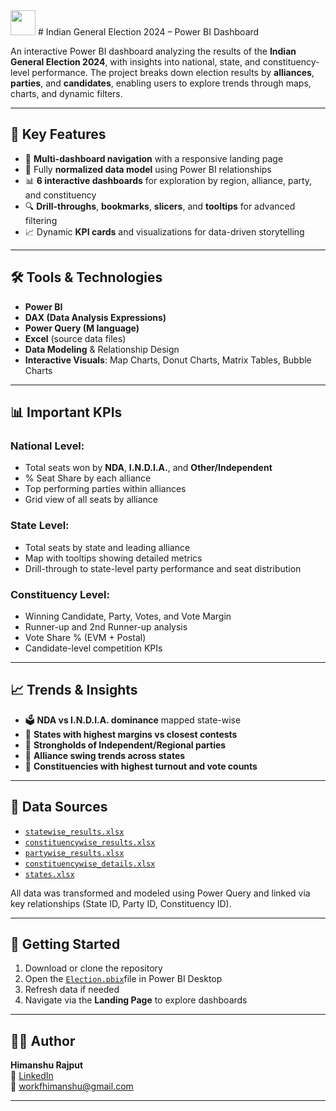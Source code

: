 <img src="https://img.icons8.com/color/96/000000/combo-chart--v1.png" width="40" height="40" />  
# Indian General Election 2024 – Power BI Dashboard

An interactive Power BI dashboard analyzing the results of the **Indian General Election 2024**, with insights into national, state, and constituency-level performance. The project breaks down election results by **alliances**, **parties**, and **candidates**, enabling users to explore trends through maps, charts, and dynamic filters.

---

## 📌 Key Features

- 📍 **Multi-dashboard navigation** with a responsive landing page
- 🧩 Fully **normalized data model** using Power BI relationships
- 📊 **6 interactive dashboards** for exploration by region, alliance, party, and constituency
- 🔍 **Drill-throughs**, **bookmarks**, **slicers**, and **tooltips** for advanced filtering
- 📈 Dynamic **KPI cards** and visualizations for data-driven storytelling

---

## 🛠 Tools & Technologies

- **Power BI**
- **DAX (Data Analysis Expressions)**
- **Power Query (M language)**
- **Excel** (source data files)
- **Data Modeling** & Relationship Design
- **Interactive Visuals**: Map Charts, Donut Charts, Matrix Tables, Bubble Charts

---

## 📊 Important KPIs

### National Level:
- Total seats won by **NDA**, **I.N.D.I.A.**, and **Other/Independent**
- % Seat Share by each alliance
- Top performing parties within alliances
- Grid view of all seats by alliance

### State Level:
- Total seats by state and leading alliance
- Map with tooltips showing detailed metrics
- Drill-through to state-level party performance and seat distribution

### Constituency Level:
- Winning Candidate, Party, Votes, and Vote Margin
- Runner-up and 2nd Runner-up analysis
- Vote Share % (EVM + Postal)
- Candidate-level competition KPIs


---

## 📈 Trends & Insights

- 🗳️ **NDA vs I.N.D.I.A. dominance** mapped state-wise
- 🥇 **States with highest margins vs closest contests**
- 📍 **Strongholds of Independent/Regional parties**
- 🔄 **Alliance swing trends across states**
- 🧮 **Constituencies with highest turnout and vote counts**

---

## 📁 Data Sources

- <a href="https://github.com/HimXRaj/India-Lok-Sabha-Election---2024/blob/main/RAW_Excel_Files/statewise_results.xlsx">`statewise_results.xlsx`</a>
- <a href="https://github.com/HimXRaj/India-Lok-Sabha-Election---2024/blob/main/RAW_Excel_Files/constituencywise_results.xlsx">`constituencywise_results.xlsx`</a>
- <a href="https://github.com/HimXRaj/India-Lok-Sabha-Election---2024/blob/main/RAW_Excel_Files/partywise_results.xlsx">`partywise_results.xlsx`</a>
- <a href="https://github.com/HimXRaj/India-Lok-Sabha-Election---2024/blob/main/RAW_Excel_Files/constituencywise_details.xlsx">`constituencywise_details.xlsx`</a>
- <a href="https://github.com/HimXRaj/India-Lok-Sabha-Election---2024/blob/main/RAW_Excel_Files/states.xlsx">`states.xlsx`</a>

All data was transformed and modeled using Power Query and linked via key relationships (State ID, Party ID, Constituency ID).

---

## 🚀 Getting Started

1. Download or clone the repository
2. Open the <a href="https://github.com/HimXRaj/India-Lok-Sabha-Election---2024/blob/main/Election%20Project.pbix">`Election.pbix`</a>file in Power BI Desktop
3. Refresh data if needed
4. Navigate via the **Landing Page** to explore dashboards

---

## 🙋‍♂️ Author

**Himanshu Rajput**  
🔗 [LinkedIn](https://www.linkedin.com/in/himxraj)  
📧 workfhimanshu@gmail.com

---

